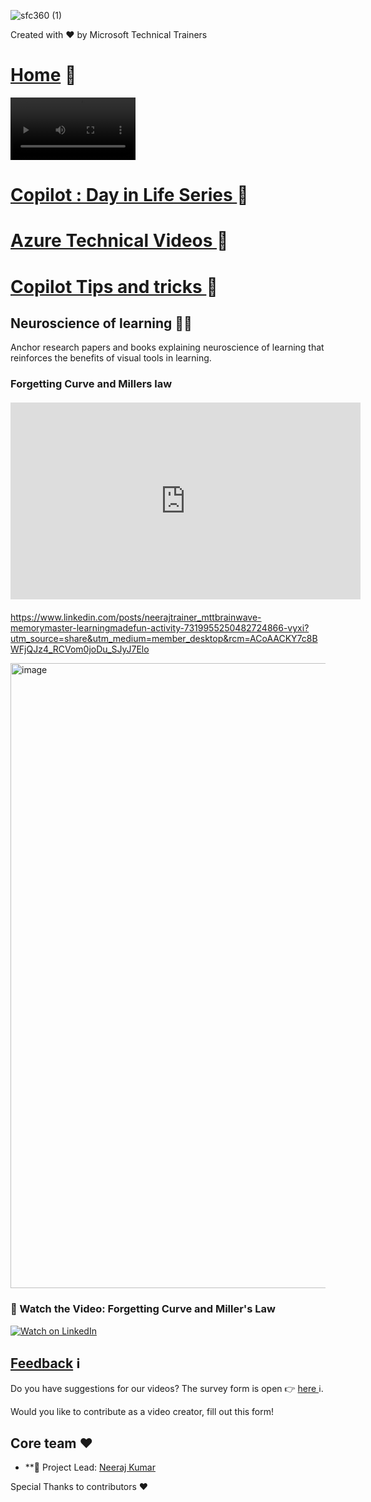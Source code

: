 

![sfc360 (1)](https://github.com/user-attachments/assets/f56ba8fa-156a-4c5a-a548-7898dc1dfff2)

Created with ❤️ by Microsoft Technical Trainers

# <a href="README.md">Home</a> 🏡





<video width="200" controls autoplay loop>
  <source src="brainwavemusic.mp4" type="video/mp4">
  Your browser does not support the video tag.
</video>


# <a href="README.md">Copilot : Day in Life Series </a> 🏡


# <a href="README.md">Azure Technical Videos </a> 🏡

# <a href="README.md">Copilot Tips and tricks </a> 🏡







## Neuroscience of learning 👩‍🏫
Anchor research papers and books explaining neuroscience of learning that reinforces the benefits of visual tools in learning.



### Forgetting Curve and Millers law

<div style="text-align:center; margin: 20px 0;">
    <iframe width="560" height="315" 
        src="https://www.youtube.com/embed/Iifog2N-DMs" 
        title="YouTube video player" 
        frameborder="0" 
        allow="accelerometer; autoplay; clipboard-write; encrypted-media; gyroscope; picture-in-picture" 
        allowfullscreen>
    </iframe>
</div>


https://www.linkedin.com/posts/neerajtrainer_mttbrainwave-memorymaster-learningmadefun-activity-7319955250482724866-vyxi?utm_source=share&utm_medium=member_desktop&rcm=ACoAACKY7c8BWFjQJz4_RCVom0joDu_SJyJ7Elo

<img width="1400" height="1000" alt="image" src="https://github.com/user-attachments/assets/14045e8f-fd09-44b6-9d97-45b58262be66" />

### 🎥 Watch the Video: Forgetting Curve and Miller's Law
[![Watch on LinkedIn](https://img.shields.io/badge/Watch%20on-LinkedIn-blue?style=for-the-badge&logo=linkedin)](https://www.linkedin.com/posts/neerajtrainer_mttbrainwave-memorymaster-learningmadefun-activity-7319955250482724866-vyxi)


## [Feedback](https://aka.ms/BrainwaveFeedback) ℹ️
Do you have suggestions for our videos? The survey form is open 👉 [here ](https://aka.ms/BrainwaveFeedback)ℹ️.

Would you like to contribute as a video creator, fill out this form!

## Core team ❤️

* **🙏 Project Lead: [Neeraj Kumar](https://www.linkedin.com/in/neerajtrainer/)

Special Thanks to contributors ❤️

